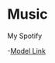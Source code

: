 # Music
My Spotify

-[Model Link](https://app.eraser.io/workspace/p5FnbRLVB75FOxxtQDaw?origin=share)
